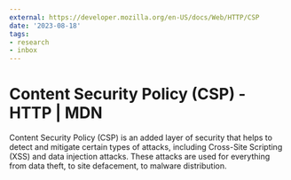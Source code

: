 ```yaml
---
external: https://developer.mozilla.org/en-US/docs/Web/HTTP/CSP
date: '2023-08-18'
tags:
- research
- inbox
---
```


# Content Security Policy (CSP) - HTTP | MDN

Content Security Policy (CSP) is an added layer of security that helps to detect and mitigate certain types of attacks, including Cross-Site Scripting (XSS) and data injection attacks. These attacks are used for everything from data theft, to site defacement, to malware distribution.
